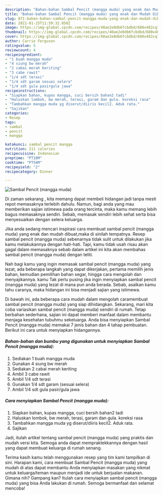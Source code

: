 ```yaml
---
description: "Bahan-bahan Sambal Pencit (mangga muda) yang enak dan Mudah Dibuat"
title: "Bahan-bahan Sambal Pencit (mangga muda) yang enak dan Mudah Dibuat"
slug: 871-bahan-bahan-sambal-pencit-mangga-muda-yang-enak-dan-mudah-dibuat
date: 2021-01-25T11:59:32.858Z
image: https://img-global.cpcdn.com/recipes/40ae2e0db6fcbdbd/680x482cq70/sambal-pencit-mangga-muda-foto-resep-utama.jpg
thumbnail: https://img-global.cpcdn.com/recipes/40ae2e0db6fcbdbd/680x482cq70/sambal-pencit-mangga-muda-foto-resep-utama.jpg
cover: https://img-global.cpcdn.com/recipes/40ae2e0db6fcbdbd/680x482cq70/sambal-pencit-mangga-muda-foto-resep-utama.jpg
author: Carrie Ferguson
ratingvalue: 5
reviewcount: 4
recipeingredient:
- "1 buah mangga muda"
- "4 siung bw merah"
- "2 cabai merah keriting"
- "3 cabe rawit"
- "1/4 sdt terasi"
- "1/4 sdt garam sesuai selera"
- "1/4 sdt gula pasirgula jawa"
recipeinstructions:
- "Siapkan bahan, kupas mangga, cuci bersih bahan2 tadi"
- "Haluskan lombok, bw merah, terasi, garam dan gula. koreksi rasa"
- "Tambahkan mangga muda yg diserut/diiris kecil2. Aduk rata."
- "Sajikan"
categories:
- Resep
tags:
- sambal
- pencit
- mangga

katakunci: sambal pencit mangga 
nutrition: 211 calories
recipecuisine: Indonesian
preptime: "PT10M"
cooktime: "PT58M"
recipeyield: "2"
recipecategory: Dinner

---
```



![Sambal Pencit (mangga muda)](https://img-global.cpcdn.com/recipes/40ae2e0db6fcbdbd/680x482cq70/sambal-pencit-mangga-muda-foto-resep-utama.jpg)

Di zaman  sekarang , kita memang dapat membeli hidangan jadi tanpa mesti repot memasaknya terlebih dahulu. Namun, bagi anda yang mau memberikan sajian istimewa pada orang tercinta, maka kamu memang lebih bagus memasaknya sendiri. Sebab, memasak sendiri lebih sehat serta bisa menyesuaikan dengan selera keluarga.

Jika anda sedang mencari inspirasi cara membuat sambal pencit (mangga muda) yang enak dan mudah dibuat,maka di sinilah tempatnya. Resep sambal pencit (mangga muda)  sebenarnya tidak sulit untuk dilakukan jika kamu melakukannya dengan hati-hati. Tapi, kamu tidak usah risau akan gagal dalam memasaknya 
sebab dalam artikel ini kita akan membahas sambal pencit (mangga muda) dengan teliti.  



Nah bagi kamu yang ingin memasak sambal pencit (mangga muda) yang lezat, ada beberapa langkah yang dapat dikerjakan, pertama memilih jenis bahan, kemudian pemilihan bahan segar, hingga cara mengolah dan menyajikannya. kamu Tak perlu pusing jika ingin menyiapkan sambal pencit (mangga muda) yang lezat di mana pun anda berada. Sebab, asalkan kamu  tahu caranya, maka hidangan ini bisa menjadi sajian yang istimewa.

Di bawah ini, ada beberapa cara mudah dalam mengolah caramembuat sambal pencit (mangga muda) yang siap dihidangkan. Sekarang, mari kita coba variasikan sambal pencit (mangga muda) sendiri di rumah. Tetap berbahan sederhana, sajian ini dapat memberi manfaat dalam membantu menjaga kesehatan tubuhmu sekeluarga. Anda bisa menyiapkan Sambal Pencit (mangga muda) memakai 7 jenis bahan dan 4 tahap pembuatan. Berikut ini cara untuk menyiapkan hidangannya.

<!--inarticleads1-->

##### Bahan-bahan dan bumbu yang digunakan untuk menyiapkan Sambal Pencit (mangga muda):

1. Sediakan 1 buah mangga muda
1. Gunakan 4 siung bw merah
1. Sediakan 2 cabai merah keriting
1. Ambil 3 cabe rawit
1. Ambil 1/4 sdt terasi
1. Gunakan 1/4 sdt garam (sesuai selera)
1. Ambil 1/4 sdt gula pasir/gula jawa




<!--inarticleads2-->

##### Cara menyiapkan Sambal Pencit (mangga muda):

1. Siapkan bahan, kupas mangga, cuci bersih bahan2 tadi
1. Haluskan lombok, bw merah, terasi, garam dan gula. koreksi rasa
1. Tambahkan mangga muda yg diserut/diiris kecil2. Aduk rata.
1. Sajikan




Jadi, itulah artikel tentang  sambal pencit (mangga muda)  yang praktis dan mudah versi kita. Semoga anda dapat mempraktekkannya dengan hasil yang dapat membuat keluarga di rumah senang. 

Terima kasih kamu telah menggunakan resep yang tim kami tampilkan di sini. Harapan kami, cara membuat  Sambal Pencit (mangga muda) yang mudah di atas dapat membantu Anda menyiapkan masakan yang nikmat untuk keluarga/teman maupun menjadi ide untuk berjualan makanan. Gimana nih? Gampang kan? Itulah cara menyiapkan sambal pencit (mangga muda) yang bisa Anda lakukan di rumah. Semoga bermanfaat dan selamat mencoba!

